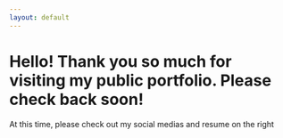 ```yaml
---
layout: default
---
```


# Hello! Thank you so much for visiting my public portfolio. Please check back soon! 
At this time, please check out my social medias and resume on the right
